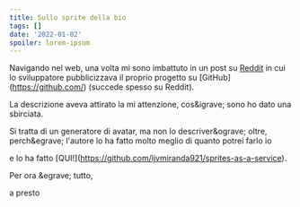 ```yaml
---
title: Sullo sprite della bio
tags: []
date: '2022-01-02'
spoiler: lorem-ipsum
---
```

Navigando nel web, una volta mi sono imbattuto in un post su [Reddit](https://www.reddit.com/) in cui lo sviluppatore  pubblicizzava il proprio progetto su [GitHub]\(https://github.com/) (succede spesso su Reddit).

La descrizione aveva attirato la mi attenzione, cos\&igrave; sono ho dato una sbirciata.

Si tratta di un generatore di avatar, ma non lo descriver\&ograve; oltre, perch\&egrave; l'autore lo ha fatto molto meglio di quanto potrei farlo io

e lo ha fatto \[QUI!]\(https://github.com/ljvmiranda921/sprites-as-a-service).

Per ora \&egrave; tutto,

a presto
